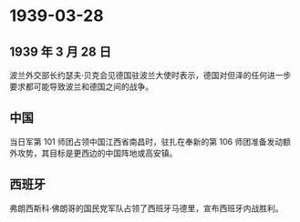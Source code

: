 # 1939-03-28

## 1939 年 3 月 28 日

波兰外交部长约瑟夫·贝克会见德国驻波兰大使时表示，德国对但泽的任何进一步要求都可能导致波兰和德国之间的战争。

## 中国

当日军第 101 师团占领中国江西省南昌时，驻扎在奉新的第 106
师团准备发动额外攻势，其目标是更西边的中国阵地或高安镇。

## 西班牙

弗朗西斯科·佛朗哥的国民党军队占领了西班牙马德里，宣布西班牙内战胜利。

